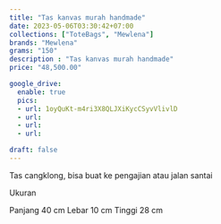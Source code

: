 ```yaml
---
title: "Tas kanvas murah handmade"
date: 2023-05-06T03:30:42+07:00
collections: ["ToteBags", "Mewlena"]
brands: "Mewlena"
grams: "150"
description : "Tas kanvas murah handmade"
price: "48,500.00"

google_drive:
  enable: true
  pics:
  - url: 1oyQuKt-m4ri3X8QLJXiKycCSyvVlivlD
  - url: 
  - url: 
  - url: 

draft: false
---
```


Tas cangklong, bisa buat ke pengajian atau jalan santai

Ukuran

Panjang 40 cm
Lebar 10 cm
Tinggi 28 cm 
